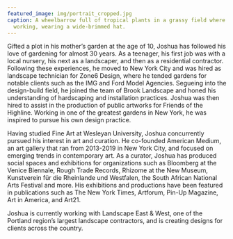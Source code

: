 ```yaml
---
featured_image: img/portrait_cropped.jpg
caption: A wheelbarrow full of tropical plants in a grassy field where Josh is
  working, wearing a wide-brimmed hat.
---
```

Gifted a plot in his mother’s garden at the age of 10, Joshua has followed his love of gardening for almost 30 years. As a teenager, his first job was with a local nursery, his next as a landscaper, and then as a residential contractor. Following these experiences, he moved to New York City and was hired as landscape technician for Zone6 Design, where he tended gardens for notable clients such as the IMG and Ford Model Agencies. Segueing into the design-build field, he joined the team of Brook Landscape and honed his understanding of hardscaping and installation practices. Joshua was then hired to assist in the production of public artworks for Friends of the Highline. Working in one of the greatest gardens in New York, he was inspired to pursue his own design practice.

Having studied Fine Art at Wesleyan University, Joshua concurrently pursued his interest in art and curation. He co-founded American Medium, an art gallery that ran from 2013-2019 in New York City, and focused on emerging trends in contemporary art. As a curator, Joshua has produced social spaces and exhibitions for organizations such as Bloomberg at the Venice Biennale, Rough Trade Records, Rhizome at the New Museum, Kunstverein für die Rheinlande und Westfalen, the South African National Arts Festival and more. His exhibitions and productions have been featured in publications such as The New York Times, Artforum, Pin-Up Magazine, Art in America, and Art21.

Joshua is currently working with Landscape East & West, one of the Portland region’s largest landscape contractors, and is creating designs for clients across the country.